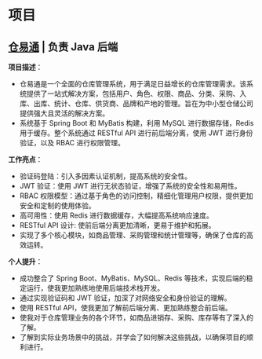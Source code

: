 # 项目

## [仓易通](https://github.com/prgding/EasyWareFlow) |  负责 Java 后端

**项目描述**：

- 仓易通是一个全面的仓库管理系统，用于满足日益增长的仓库管理需求。该系统提供了一站式解决方案，包括用户、角色、权限、商品、分类、采购、入库、出库、统计、仓库、供货商、品牌和产地的管理。旨在为中小型仓储公司提供强大且灵活的解决方案。
- 系统基于 Spring Boot 和 MyBatis 构建，利用 MySQL 进行数据存储，Redis 用于缓存。整个系统通过 RESTful API 进行前后端分离，使用 JWT 进行身份验证，以及 RBAC 进行权限管理。

**工作亮点**：

- 验证码登陆：引入多因素认证机制，提高系统的安全性。
- JWT 验证：使用 JWT 进行无状态验证，增强了系统的安全性和易用性。
- RBAC 权限模型：通过基于角色的访问控制，精细化管理用户权限，提供更加安全和定制的使用体验。
- 高可用性：使用 Redis 进行数据缓存，大幅提高系统响应速度。
- RESTful API 设计: 使前后端分离更加清晰，更易于维护和拓展。
- 实现了多个核心模块，如商品管理、采购管理和统计管理等，确保了仓库的高效运转。

**个人提升**：

- 成功整合了 Spring Boot、MyBatis、MySQL、Redis 等技术，实现后端的稳定运行，使我更加熟练地使用后端技术栈开发。
- 通过实现验证码和 JWT 验证，加深了对网络安全和身份验证的理解。
- 使用 RESTful API，使我更加了解前后端分离、更加熟练整合前后端。
- 使我对于仓库管理业务的各个环节，如商品进销存、采购、库存等有了深入的了解。
- 了解到实际业务场景中的挑战，并学会了如何解决这些挑战，以确保项目的顺利进行。